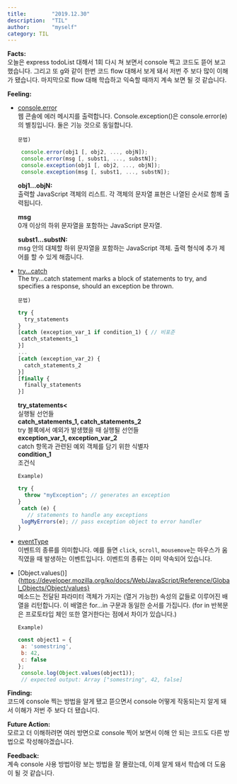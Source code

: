 ```yaml
---
title:        "2019.12.30"
description:  "TIL"
author:       "myself"
category: TIL
---
```

**Facts:**  
오늘은 express todoList 대해서 1회 다시 쳐 보면서 console 찍고 코드도 뜯어 보고했습니다. 그리고 또 g와 같이 한번 코드 flow 대해서 보게 돼서 저번 주 보다 많이 이해가 됐습니다. 마지막으로 flow 대해 학습하고 익숙할 때까지 계속 보면 될 것 같습니다.

**Feeling:**  
- [console.error](https://developer.mozilla.org/ko/docs/Web/API/Console/error)<br>
웹 콘솔에 에러 메시지를 출력합니다. Console.exception()은 console.error(e)의 별칭입니다. 둘은 기능 것으로 동일합니다.

   `문법)`

   ```JavaScript
    console.error(obj1 [, obj2, ..., objN]);
    console.error(msg [, subst1, ..., substN]);
    console.exception(obj1 [, obj2, ..., objN]);
    console.exception(msg [, subst1, ..., substN]);
   ```

  **obj1...objN:**  
   출력할 JavaScript 객체의 리스트. 각 객체의 문자열 표현은 나열된 순서로 함께 출력됩니다.  

  **msg**  
   0개 이상의 하위 문자열을 포함하는 JavaScript 문자열.  

  **subst1...substN:**  
   msg 안의 대체할 하위 문자열을 포함하는 JavaScript 객체. 출력 형식에 추가 제어를 할 수 있게 해줍니다.  

- [try...catch](https://developer.mozilla.org/ko/docs/Web/JavaScript/Reference/Statements/try...catch)  
The try...catch statement marks a block of statements to try, and specifies a response, should an exception be thrown.

  `문법)`

  ```JavaScript
  try {
    try_statements
  }
  [catch (exception_var_1 if condition_1) { // 비표준
   catch_statements_1
  }]
  ...
  [catch (exception_var_2) {
    catch_statements_2
  }]
  [finally {
    finally_statements
  }]
  ```

  **try_statements<**  
   실행될 선언들  
  **catch_statements_1, catch_statements_2**  
   try 블록에서 예외가 발생했을 때 실행될 선언들  
  **exception_var_1, exception_var_2**  
   catch 항목과 관련된 예외 객체를 담기 위한 식별자  
  **condition_1**  
   조건식  

  `Example)`

   ```JavaScript
   try {
     throw "myException"; // generates an exception
   }
    catch (e) {
      // statements to handle any exceptions
    logMyErrors(e); // pass exception object to error handler
   }
  ```

 - [eventType](https://webclub.tistory.com/340)<br>
  이벤트의 종류를 의미합니다. 예를 들면 `click`, `scroll`, `mousemove`는 마우스가 움직였을 때 발생하는 이벤트입니다. 이벤트의 종류는 이미 약속되어 있습니다.

- [Object.values()]{https://developer.mozilla.org/ko/docs/Web/JavaScript/Reference/Global_Objects/Object/values}<br>
메소드는 전달된 파라미터 객체가 가지는 (열거 가능한) 속성의 값들로 이루어진 배열을 리턴합니다. 이 배열은 for...in 구문과 동일한 순서를 가집니다. (for in 반복문은 프로토타입 체인 또한 열거한다는 점에서 차이가 있습니다.)

  `Example)`
  ```JavaScript
  const object1 = {
   a: 'somestring',
   b: 42,
   c: false
  };
   console.log(Object.values(object1));
   // expected output: Array ["somestring", 42, false]
  ```

**Finding:**  
코드에 console 찍는 방법을 알게 됐고 뜯으면서 console 어떻게 작동되는지 알게 돼서 이해가 저번 주 보다 더 됐습니다.

**Future Action:**  
모르고 더 이해하려면 여러 방면으로 console 찍어 보면서 이해 안 되는 코드도 다른 방법으로 작성해야겠습니다.

**Feedback:**  
계속 console 사용 방법이랑 보는 방법을 잘 몰랐는데, 이제 알게 돼서 학습에 더 도움이 될 것 같습니다.